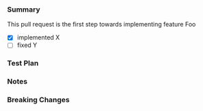 ### Summary <!-- Required -->

<!-- Provide a general summary of your changes in the Title above -->
<!-- Itemize bug fixes, new features, and other changes -->
<!-- Feel free to break this into sub-sections, i.e. features, fixes, etc. -->
<!-- Some examples are shown below. -->

This pull request is the first step towards implementing feature Foo

- [x] implemented X
- [ ] fixed Y

### Test Plan <!-- Required -->

<!-- Provide screenshots or point out the additional unit tests -->

### Notes <!-- Optional -->

<!--- List any important or subtle points, future considerations, or other items of note. -->

### Breaking Changes <!-- Optional -->

<!-- Uncomment items that apply: -->

<!-- - Database schema change (anything that changes DynamoDB document structure)
<!-- - Other change that could cause problems (Detailed in notes)
